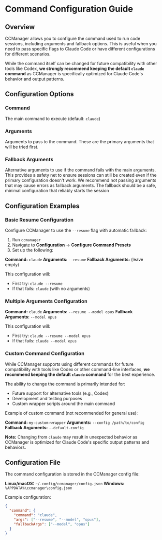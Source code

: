 # Command Configuration Guide

## Overview

CCManager allows you to configure the command used to run code sessions, including arguments and fallback options. This is useful when you need to pass specific flags to Claude Code or have different configurations for different scenarios.

While the command itself can be changed for future compatibility with other tools like Codex, **we strongly recommend keeping the default `claude` command** as CCManager is specifically optimized for Claude Code's behavior and output patterns.

## Configuration Options

### Command
The main command to execute (default: `claude`)

### Arguments
Arguments to pass to the command. These are the primary arguments that will be tried first.

### Fallback Arguments
Alternative arguments to use if the command fails with the main arguments. This provides a safety net to ensure sessions can still be created even if the primary configuration doesn't work. We recommend not passing arguments that may cause errors as fallback arguments. The fallback should be a safe, minimal configuration that reliably starts the session

## Configuration Examples

### Basic Resume Configuration

Configure CCManager to use the `--resume` flag with automatic fallback:

1. Run `ccmanager`
2. Navigate to **Configuration** → **Configure Command Presets**
3. Set up the following:

**Command:** `claude`
**Arguments:** `--resume`
**Fallback Arguments:** (leave empty)

This configuration will:
- First try: `claude --resume`
- If that fails: `claude` (with no arguments)

### Multiple Arguments Configuration

**Command:** `claude`
**Arguments:** `--resume --model opus`
**Fallback Arguments:** `--model opus`

This configuration will:
- First try: `claude --resume --model opus`
- If that fails: `claude --model opus`

### Custom Command Configuration

While CCManager supports using different commands for future compatibility with tools like Codex or other command-line interfaces, **we recommend keeping the default `claude` command** for the best experience.

The ability to change the command is primarily intended for:
- Future support for alternative tools (e.g., Codex)
- Development and testing purposes
- Custom wrapper scripts around the main command

Example of custom command (not recommended for general use):

**Command:** `my-custom-wrapper`
**Arguments:** `--config /path/to/config`
**Fallback Arguments:** `--default-config`

**Note:** Changing from `claude` may result in unexpected behavior as CCManager is optimized for Claude Code's specific output patterns and behaviors.

## Configuration File

The command configuration is stored in the CCManager config file:

**Linux/macOS:** `~/.config/ccmanager/config.json`
**Windows:** `%APPDATA%\ccmanager\config.json`

Example configuration:
```json
{
  "command": {
    "command": "claude",
    "args": ["--resume", "--model", "opus"],
    "fallbackArgs": ["--model", "opus"]
  }
}
```
